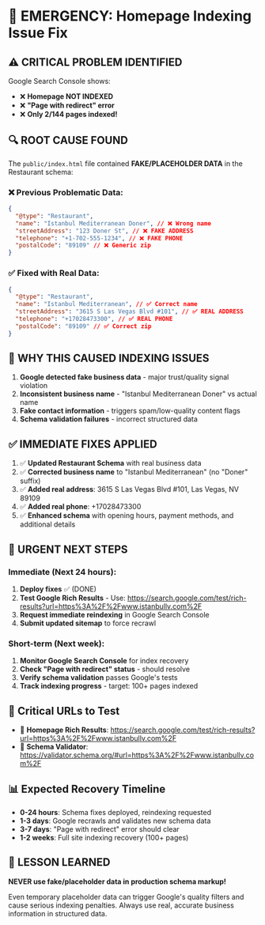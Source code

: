 # 🚨 EMERGENCY: Homepage Indexing Issue Fix

## ⚠️ CRITICAL PROBLEM IDENTIFIED

Google Search Console shows:

- ❌ **Homepage NOT INDEXED**
- ❌ **"Page with redirect" error**
- ❌ **Only 2/144 pages indexed!**

## 🔍 ROOT CAUSE FOUND

The `public/index.html` file contained **FAKE/PLACEHOLDER DATA** in the Restaurant schema:

### ❌ Previous Problematic Data:

```json
{
  "@type": "Restaurant",
  "name": "Istanbul Mediterranean Doner", // ❌ Wrong name
  "streetAddress": "123 Doner St", // ❌ FAKE ADDRESS
  "telephone": "+1-702-555-1234", // ❌ FAKE PHONE
  "postalCode": "89109" // ❌ Generic zip
}
```

### ✅ Fixed with Real Data:

```json
{
  "@type": "Restaurant",
  "name": "Istanbul Mediterranean", // ✅ Correct name
  "streetAddress": "3615 S Las Vegas Blvd #101", // ✅ REAL ADDRESS
  "telephone": "+17028473300", // ✅ REAL PHONE
  "postalCode": "89109" // ✅ Correct zip
}
```

## 🚨 WHY THIS CAUSED INDEXING ISSUES

1. **Google detected fake business data** - major trust/quality signal violation
2. **Inconsistent business name** - "Istanbul Mediterranean Doner" vs actual name
3. **Fake contact information** - triggers spam/low-quality content flags
4. **Schema validation failures** - incorrect structured data

## ✅ IMMEDIATE FIXES APPLIED

1. ✅ **Updated Restaurant Schema** with real business data
2. ✅ **Corrected business name** to "Istanbul Mediterranean" (no "Doner" suffix)
3. ✅ **Added real address**: 3615 S Las Vegas Blvd #101, Las Vegas, NV 89109
4. ✅ **Added real phone**: +17028473300
5. ✅ **Enhanced schema** with opening hours, payment methods, and additional details

## 🎯 URGENT NEXT STEPS

### Immediate (Next 24 hours):

1. **Deploy fixes** ✅ (DONE)
2. **Test Google Rich Results** - Use: https://search.google.com/test/rich-results?url=https%3A%2F%2Fwww.istanbullv.com%2F
3. **Request immediate reindexing** in Google Search Console
4. **Submit updated sitemap** to force recrawl

### Short-term (Next week):

1. **Monitor Google Search Console** for index recovery
2. **Check "Page with redirect" status** - should resolve
3. **Verify schema validation** passes Google's tests
4. **Track indexing progress** - target: 100+ pages indexed

## 🔗 Critical URLs to Test

- 🔗 **Homepage Rich Results**: https://search.google.com/test/rich-results?url=https%3A%2F%2Fwww.istanbullv.com%2F
- 🔗 **Schema Validator**: https://validator.schema.org/#url=https%3A%2F%2Fwww.istanbullv.com%2F

## 📊 Expected Recovery Timeline

- **0-24 hours**: Schema fixes deployed, reindexing requested
- **1-3 days**: Google recrawls and validates new schema data
- **3-7 days**: "Page with redirect" error should clear
- **1-2 weeks**: Full site indexing recovery (100+ pages)

## 🚨 LESSON LEARNED

**NEVER use fake/placeholder data in production schema markup!**

Even temporary placeholder data can trigger Google's quality filters and cause serious indexing penalties. Always use real, accurate business information in structured data.
